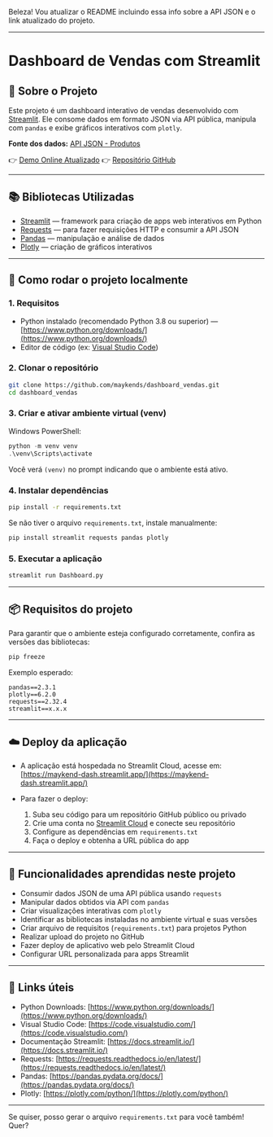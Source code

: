 Beleza! Vou atualizar o README incluindo essa info sobre a API JSON e o link atualizado do projeto.

---

# Dashboard de Vendas com Streamlit

## 📌 Sobre o Projeto

Este projeto é um dashboard interativo de vendas desenvolvido com [Streamlit](https://docs.streamlit.io/). Ele consome dados em formato JSON via API pública, manipula com `pandas` e exibe gráficos interativos com `plotly`.

**Fonte dos dados:** [API JSON - Produtos](https://labdados.com/produtos)

👉 [Demo Online Atualizado](https://maykend-dash.streamlit.app/)
👉 [Repositório GitHub](https://github.com/maykends/dashboard_vendas)

---

## 📚 Bibliotecas Utilizadas

* [Streamlit](https://docs.streamlit.io/) — framework para criação de apps web interativos em Python
* [Requests](https://requests.readthedocs.io/en/latest/) — para fazer requisições HTTP e consumir a API JSON
* [Pandas](https://pandas.pydata.org/docs/) — manipulação e análise de dados
* [Plotly](https://plotly.com/python/) — criação de gráficos interativos

---

## 🚀 Como rodar o projeto localmente

### 1. Requisitos

* Python instalado (recomendado Python 3.8 ou superior) — [https://www.python.org/downloads/](https://www.python.org/downloads/)
* Editor de código (ex: [Visual Studio Code](https://code.visualstudio.com/))

### 2. Clonar o repositório

```bash
git clone https://github.com/maykends/dashboard_vendas.git
cd dashboard_vendas
```

### 3. Criar e ativar ambiente virtual (venv)

Windows PowerShell:

```powershell
python -m venv venv
.\venv\Scripts\activate
```

Você verá `(venv)` no prompt indicando que o ambiente está ativo.

### 4. Instalar dependências

```bash
pip install -r requirements.txt
```

Se não tiver o arquivo `requirements.txt`, instale manualmente:

```bash
pip install streamlit requests pandas plotly
```

### 5. Executar a aplicação

```bash
streamlit run Dashboard.py
```

---

## 📦 Requisitos do projeto

Para garantir que o ambiente esteja configurado corretamente, confira as versões das bibliotecas:

```bash
pip freeze
```

Exemplo esperado:

```
pandas==2.3.1
plotly==6.2.0
requests==2.32.4
streamlit==x.x.x
```

---

## ☁️ Deploy da aplicação

* A aplicação está hospedada no Streamlit Cloud, acesse em:
  [https://maykend-dash.streamlit.app/](https://maykend-dash.streamlit.app/)

* Para fazer o deploy:

  1. Suba seu código para um repositório GitHub público ou privado
  2. Crie uma conta no [Streamlit Cloud](https://streamlit.io/cloud) e conecte seu repositório
  3. Configure as dependências em `requirements.txt`
  4. Faça o deploy e obtenha a URL pública do app

---

## 🎯 Funcionalidades aprendidas neste projeto

* Consumir dados JSON de uma API pública usando `requests`
* Manipular dados obtidos via API com `pandas`
* Criar visualizações interativas com `plotly`
* Identificar as bibliotecas instaladas no ambiente virtual e suas versões
* Criar arquivo de requisitos (`requirements.txt`) para projetos Python
* Realizar upload do projeto no GitHub
* Fazer deploy de aplicativo web pelo Streamlit Cloud
* Configurar URL personalizada para apps Streamlit

---

## 📄 Links úteis

* Python Downloads: [https://www.python.org/downloads/](https://www.python.org/downloads/)
* Visual Studio Code: [https://code.visualstudio.com/](https://code.visualstudio.com/)
* Documentação Streamlit: [https://docs.streamlit.io/](https://docs.streamlit.io/)
* Requests: [https://requests.readthedocs.io/en/latest/](https://requests.readthedocs.io/en/latest/)
* Pandas: [https://pandas.pydata.org/docs/](https://pandas.pydata.org/docs/)
* Plotly: [https://plotly.com/python/](https://plotly.com/python/)

---

Se quiser, posso gerar o arquivo `requirements.txt` para você também! Quer?
